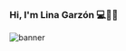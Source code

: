 ### Hi, I'm Lina Garzón 💻🧑‍💻

 ![banner](https://user-images.githubusercontent.com/118136883/230512986-45a58644-fc06-4198-8dea-3fe215ce2a99.png)

<!--
**linamgarzon/linamgarzon** is a ✨ _special_ ✨ repository because its `README.md` (this file) appears on your GitHub profile.

Here are some ideas to get you started:

- 🔭 I’m currently working on ...
- 🌱 I’m currently learning ...
- 👯 I’m looking to collaborate on ...
- 🤔 I’m looking for help with ...
- 💬 Ask me about ...
- 📫 How to reach me: ...
- 😄 Pronouns: ...
- ⚡ Fun fact: ...
-->
